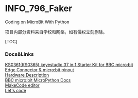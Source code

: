 # INFO_796_Faker
Coding on MicroBit With Python

项目内部分资料来自学校和网络，如有侵权立刻删除。

[TOC]

### Docs&Links
[KS0361(KS0365) keyestudio 37 in 1 Starter Kit for BBC micro:bit](https://wiki.keyestudio.com/KS0361(KS0365)_keyestudio_37_in_1_Starter_Kit_for_BBC_micro:bit)  
[Edge Connector & micro:bit pinout](https://tech.microbit.org/hardware/edgeconnector/)  
[Hardware Description](https://tech.microbit.org/hardware/)  
[BBC micro:bit MicroPython Docs](https://microbit-micropython.readthedocs.io/en/latest/tutorials/hello.html)  
[MakeCode editor](https://makecode.microbit.org/#editor)  
[Let's code](https://microbit.org/code/)  

